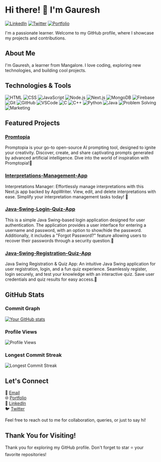 <!-- Header -->
# Hi there! 👋 I'm Gauresh

[![LinkedIn](https://img.shields.io/badge/-LinkedIn-blue?style=flat-square&logo=linkedin&logoColor=white)](https://linkedin.com/in/gaureshpai)
[![Twitter](https://img.shields.io/badge/-Twitter-1DA1F2?style=flat-square&logo=twitter&logoColor=white)](https://twitter.com/hseruag)
[![Portfolio](https://img.shields.io/badge/-Portfolio-red?style=flat-square)](https://gauresh.vercel.app)

I'm a passionate learner. Welcome to my GitHub profile, where I showcase my projects and contributions.

<!-- About Me -->
## About Me

I'm Gauresh, a learner from Mangalore. I love coding, exploring new technologies, and building cool projects.

<!-- Technologies -->
## Technologies & Tools

![HTML](https://img.shields.io/badge/-HTML-E34F26?style=flat-square&logo=html5&logoColor=white)
![CSS](https://img.shields.io/badge/-CSS-1572B6?style=flat-square&logo=css3&logoColor=white)
![JavaScript](https://img.shields.io/badge/-JavaScript-F7DF1E?style=flat-square&logo=javascript&logoColor=black)
![Node.js](https://img.shields.io/badge/-Node.js-339933?style=flat-square&logo=node.js&logoColor=white)
![Next.js](https://img.shields.io/badge/-Next.js-000000?style=flat-square&logo=next.js&logoColor=white)
![MongoDB](https://img.shields.io/badge/-MongoDB-47A248?style=flat-square&logo=mongodb&logoColor=white)
![Firebase](https://img.shields.io/badge/-Firebase-FFCA28?style=flat-square&logo=firebase&logoColor=black)
![Git](https://img.shields.io/badge/-Git-F05032?style=flat-square&logo=git&logoColor=white)
![GitHub](https://img.shields.io/badge/-GitHub-181717?style=flat-square&logo=github&logoColor=white)
![VSCode](https://img.shields.io/badge/-VSCode-007ACC?style=flat-square&logo=visual-studio-code&logoColor=white)
![C](https://img.shields.io/badge/-C-A8B9CC?style=flat-square&logo=c&logoColor=white)
![C++](https://img.shields.io/badge/-C++-00599C?style=flat-square&logo=c%2B%2B&logoColor=white)
![Python](https://img.shields.io/badge/-Python-3776AB?style=flat-square&logo=python&logoColor=white)
![Java](https://img.shields.io/badge/-Java-007396?style=flat-square&logo=java&logoColor=white)
![Problem Solving](https://img.shields.io/badge/-Problem%20Solving-4285F4?style=flat-square)
![Marketing](https://img.shields.io/badge/-Marketing-4285F4?style=flat-square)

<!-- Featured Projects -->
## Featured Projects

### [Promtopia](https://github.com/gaureshpai/promtopia)
Promptopia is your go-to open-source AI prompting tool, designed to ignite your creativity. Discover, create, and share captivating prompts generated by advanced artificial intelligence.
Dive into the world of inspiration with Promptopia!🌟

### [Interpretations-Management-App](https://github.com/gaureshpai/Interpretations-Management-App)
Interpretations Manager: Effortlessly manage interpretations with this Next.js app backed by AppWriter. View, edit, and delete interpretations with ease. Simplify your interpretation management tasks today! 🌟

### [Java-Swing-Login-Quiz-App](https://github.com/gaureshpai/Java-Swing-Login-Quiz-App)
This is a simple Java Swing-based login application designed for user authentication. The application provides a user interface for entering a username and password, with an option to show/hide the password. Additionally, it includes a "Forgot Password?" feature allowing users to recover their passwords through a security question.🌟

### [Java-Swing-Registration-Quiz-App](https://github.com/gaureshpai/Java-Swing-Registration-Quiz-App)
Java Swing Registration & Quiz App: An intuitive Java Swing application for user registration, login, and a fun quiz experience. Seamlessly register, login securely, and test your knowledge with an interactive quiz. Save user credentials and quiz results for easy access.🌟

<!-- GitHub Stats -->
## GitHub Stats

### Commit Graph

[![Your GitHub stats](https://github-readme-stats.vercel.app/api?username=gaureshpai)](https://github.com/gaureshpai)

### Profile Views

![Profile Views](https://komarev.com/ghpvc/?username=gaureshpai)

### Longest Commit Streak

![Longest Commit Streak](https://github-readme-streak-stats.herokuapp.com/?user=gaureshpai)

<!-- Contact Me -->
## Let's Connect

📧 [Email](mailto:paigauresh@gmail.com)  
🌐 [Portfolio](https://gauresh.vercel.app)  
🔗 [LinkedIn](https://linkedin.com/in/gaureshpai)  
🐦 [Twitter](https://twitter.com/hseruag)

Feel free to reach out to me for collaboration, queries, or just to say hi!

<!-- Footer -->
## Thank You for Visiting!

Thank you for exploring my GitHub profile. Don't forget to star ⭐️ your favorite repositories!
